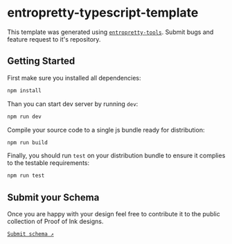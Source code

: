 # entropretty-typescript-template

This template was generated using [`entropretty-tools`](https://github.com/peetzweg/entropretty-tools). Submit bugs and feature request to it's repository.

## Getting Started

First make sure you installed all dependencies:

```sh
npm install
```

Than you can start dev server by running `dev`:

```sh
npm run dev
```

Compile your source code to a single js bundle ready for distribution:

```sh
npm run build
```

Finally, you should run `test` on your distribution bundle to ensure it complies to the testable requirements:

```sh
npm run test
```

## Submit your Schema

Once you are happy with your design feel free to contribute it to the public collection of Proof of Ink designs.

 [`Submit schema ↗`](https://github.com/peetzweg/entropretty-tools/issues/new)